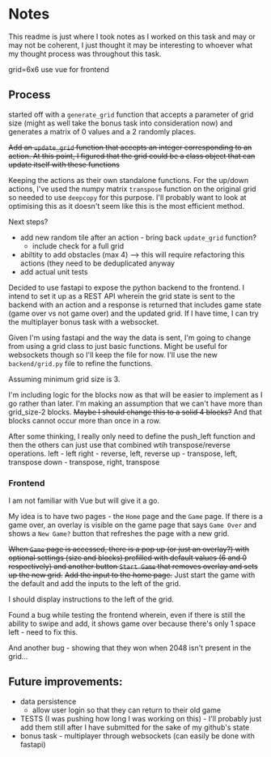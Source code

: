 # Notes

This readme is just where I took notes as I worked on this task and may or may not be coherent, I just thought it may be interesting to whoever what my thought process was throughout this task.

grid=6x6
use vue for frontend

## Process
started off with a `generate_grid` function that accepts a parameter of grid size (might as well take the bonus task into consideration now) and generates a matrix of 0 values and a 2 randomly places.

~~Add an `update_grid` function that accepts an integer corresponding to an action. At this point, I figured that the grid could be a class object that can update itself with these functions~~

Keeping the actions as their own standalone functions. For the up/down actions, I've used the numpy matrix `transpose` function on the original grid so needed to use `deepcopy` for this purpose. I'll probably want to look at optimising this as it doesn't seem like this is the most efficient method.

Next steps?
- add new random tile after an action - bring back `update_grid` function?
    - include check for a full grid
- abiltity to add obstacles (max 4) --> this will require refactoring this actions (they need to be deduplicated anyway
- add actual unit tests

Decided to use fastapi to expose the python backend to the frontend. I intend to set it up as a REST API wherein the grid state is sent to the backend with an action and a response is returned that includes game state (game over vs not game over) and the updated grid. If I have time, I can try the multiplayer bonus task with a websocket.

Given I'm using fastapi and the way the data is sent, I'm going to change from using a grid class to just basic functions. Might be useful for websockets though so I'll keep the file for now. I'll use the new `backend/grid.py` file to refine the functions.

Assuming minimum grid size is 3.

I'm including logic for the blocks now as that will be easier to implement as I go rather than later. I'm making an assumption that we can't have more than grid_size-2 blocks. ~~Maybe I should change this to a solid 4 blocks?~~ And that blocks cannot occur more than once in a row.

After some thinking, I really only need to define the push_left function and then the others can just use that combined wtih transpose/reverse operations.
left - left
right - reverse, left, reverse
up - transpose, left, transpose
down - transpose, right, transpose

### Frontend

I am not familiar with Vue but will give it a go.

My idea is to have two pages - the `Home` page and the `Game` page. If there is a game over, an overlay is visible on the game page that says `Game Over` and shows a `New Game?` button that refreshes the page with a new grid.

~~When `Game` page is accessed, there is a pop up (or just an overlay?) with optional settings (size and blocks) prefilled with default values (6 and 0 respectively) and another button `Start Game` that removes overlay and sets up the new grid.~~ ~~Add the input to the home page.~~ Just start the game with the default and add the inputs to the left of the grid.

I should display instructions to the left of the grid.

Found a bug while testing the frontend wherein, even if there is still the ability to swipe and add, it shows game over because there's only 1 space left - need to fix this.

And another bug - showing that they won when 2048 isn't present in the grid...



## Future improvements:
- data persistence 
    - allow user login so that they can return to their old game
- TESTS (I was pushing how long I was working on this) - I'll probably just add them still after I have submitted for the sake of my github's state
- bonus task - multiplayer through websockets (can easily be done with fastapi)

